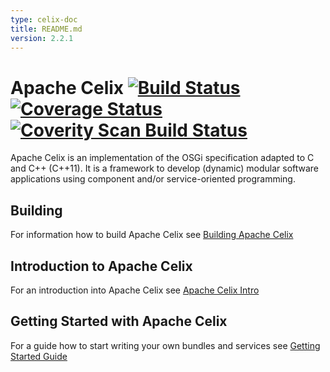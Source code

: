 ```yaml
---
type: celix-doc
title: README.md
version: 2.2.1
---
```


<!--
Licensed to the Apache Software Foundation (ASF) under one or more
contributor license agreements.  See the NOTICE file distributed with
this work for additional information regarding copyright ownership.
The ASF licenses this file to You under the Apache License, Version 2.0
(the "License"); you may not use this file except in compliance with
the License.  You may obtain a copy of the License at
   
    http://www.apache.org/licenses/LICENSE-2.0

Unless required by applicable law or agreed to in writing, software
distributed under the License is distributed on an "AS IS" BASIS,
WITHOUT WARRANTIES OR CONDITIONS OF ANY KIND, either express or implied.
See the License for the specific language governing permissions and
limitations under the License.
-->

# Apache Celix [![Build Status](https://travis-ci.org/apache/celix.svg?branch=develop)](https://travis-ci.org/apache/celix) [![Coverage Status](https://coveralls.io/repos/apache/celix/badge.svg?branch=develop&service=github)](https://coveralls.io/github/apache/celix?branch=develop) [![Coverity Scan Build Status](https://scan.coverity.com/projects/6685/badge.svg)](https://scan.coverity.com/projects/6685)
Apache Celix is an implementation of the OSGi specification adapted to C and C++ (C++11). It is a framework to develop (dynamic) modular software applications using component and/or service-oriented programming.

## Building
For information how to build Apache Celix see [Building Apache Celix](documents/building/README.html)

## Introduction to Apache Celix
For an introduction into Apache Celix see [Apache Celix Intro](documents/intro/README.html)

## Getting Started with Apache Celix
For a guide how to start writing your own bundles and services see [Getting Started Guide](documents/getting_started/README.html)

